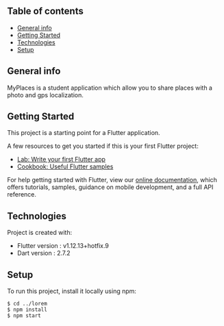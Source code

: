 ## Table of contents
* [General info](#general-info)
* [Getting Started](#getting-started)
* [Technologies](#technologies)
* [Setup](#setup)

## General info

MyPlaces is a student application which allow you to share places with a photo and gps localization.

## Getting Started

This project is a starting point for a Flutter application.

A few resources to get you started if this is your first Flutter project:

- [Lab: Write your first Flutter app](https://flutter.dev/docs/get-started/codelab)
- [Cookbook: Useful Flutter samples](https://flutter.dev/docs/cookbook)

For help getting started with Flutter, view our
[online documentation](https://flutter.dev/docs), which offers tutorials,
samples, guidance on mobile development, and a full API reference.

## Technologies

Project is created with:
* Flutter version : v1.12.13+hotfix.9
* Dart version : 2.7.2
	
## Setup
To run this project, install it locally using npm:

```
$ cd ../lorem
$ npm install
$ npm start
```
